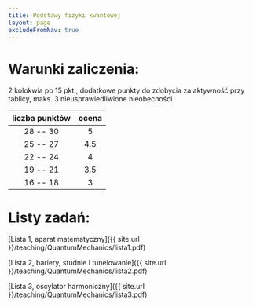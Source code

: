 ```yaml
---
title: Podstawy fizyki kwantowej
layout: page
excludeFromNav: true
---
```



# Warunki zaliczenia:

2 kolokwia po 15 pkt., dodatkowe punkty do zdobycia za aktywność przy tablicy, maks. 3 nieusprawiedliwione nieobecności

| liczba punktów | ocena 
| :---: | :---: 
| 28 -- 30  |   5   
| 25 -- 27  | 4.5  
| 22 -- 24  |   4   
| 19 -- 21  | 3.5  
| 16 -- 18  |   3 

# Listy zadań:

[Lista 1, aparat matematyczny]({{ site.url }}/teaching/QuantumMechanics/lista1.pdf)

[Lista 2, bariery, studnie i tunelowanie]({{ site.url }}/teaching/QuantumMechanics/lista2.pdf)

[Lista 3, oscylator harmoniczny]({{ site.url }}/teaching/QuantumMechanics/lista3.pdf)
